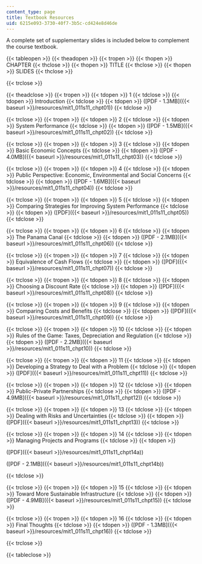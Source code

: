 ```yaml
---
content_type: page
title: Textbook Resources
uid: 6215e093-3730-40f7-3b5c-cd424e8d46de
---
```


A complete set of supplementary slides is included below to complement the course textbook.

{{< tableopen >}}
{{< theadopen >}}
{{< tropen >}}
{{< thopen >}}
CHAPTER
{{< thclose >}}
{{< thopen >}}
TITLE
{{< thclose >}}
{{< thopen >}}
SLIDES
{{< thclose >}}

{{< trclose >}}

{{< theadclose >}}
{{< tropen >}}
{{< tdopen >}}
1
{{< tdclose >}}
{{< tdopen >}}
Introduction
{{< tdclose >}}
{{< tdopen >}}
([PDF - 1.3MB]({{< baseurl >}}/resources/mit1_011s11_chpt01))
{{< tdclose >}}

{{< trclose >}}
{{< tropen >}}
{{< tdopen >}}
2
{{< tdclose >}}
{{< tdopen >}}
System Performance
{{< tdclose >}}
{{< tdopen >}}
([PDF - 1.5MB]({{< baseurl >}}/resources/mit1_011s11_chpt02))
{{< tdclose >}}

{{< trclose >}}
{{< tropen >}}
{{< tdopen >}}
3
{{< tdclose >}}
{{< tdopen >}}
Basic Economic Concepts
{{< tdclose >}}
{{< tdopen >}}
([PDF - 4.0MB]({{< baseurl >}}/resources/mit1_011s11_chpt03))
{{< tdclose >}}

{{< trclose >}}
{{< tropen >}}
{{< tdopen >}}
4
{{< tdclose >}}
{{< tdopen >}}
Public Perspective: Economic, Environmental and Social Concerns
{{< tdclose >}}
{{< tdopen >}}
([PDF - 1.6MB]({{< baseurl >}}/resources/mit1_011s11_chpt04))
{{< tdclose >}}

{{< trclose >}}
{{< tropen >}}
{{< tdopen >}}
5
{{< tdclose >}}
{{< tdopen >}}
Comparing Strategies for Improving System Performance
{{< tdclose >}}
{{< tdopen >}}
([PDF]({{< baseurl >}}/resources/mit1_011s11_chpt05))
{{< tdclose >}}

{{< trclose >}}
{{< tropen >}}
{{< tdopen >}}
6
{{< tdclose >}}
{{< tdopen >}}
The Panama Canal
{{< tdclose >}}
{{< tdopen >}}
([PDF - 2.1MB]({{< baseurl >}}/resources/mit1_011s11_chpt06))
{{< tdclose >}}

{{< trclose >}}
{{< tropen >}}
{{< tdopen >}}
7
{{< tdclose >}}
{{< tdopen >}}
Equivalence of Cash Flows
{{< tdclose >}}
{{< tdopen >}}
([PDF]({{< baseurl >}}/resources/mit1_011s11_chpt07))
{{< tdclose >}}

{{< trclose >}}
{{< tropen >}}
{{< tdopen >}}
8
{{< tdclose >}}
{{< tdopen >}}
Choosing a Discount Rate
{{< tdclose >}}
{{< tdopen >}}
([PDF]({{< baseurl >}}/resources/mit1_011s11_chpt08))
{{< tdclose >}}

{{< trclose >}}
{{< tropen >}}
{{< tdopen >}}
9
{{< tdclose >}}
{{< tdopen >}}
Comparing Costs and Benefits
{{< tdclose >}}
{{< tdopen >}}
([PDF]({{< baseurl >}}/resources/mit1_011s11_chpt09))
{{< tdclose >}}

{{< trclose >}}
{{< tropen >}}
{{< tdopen >}}
10
{{< tdclose >}}
{{< tdopen >}}
Rules of the Game: Taxes, Depreciation and Regulation
{{< tdclose >}}
{{< tdopen >}}
([PDF - 2.2MB]({{< baseurl >}}/resources/mit1_011s11_chpt10))
{{< tdclose >}}

{{< trclose >}}
{{< tropen >}}
{{< tdopen >}}
11
{{< tdclose >}}
{{< tdopen >}}
Developing a Strategy to Deal with a Problem
{{< tdclose >}}
{{< tdopen >}}
([PDF]({{< baseurl >}}/resources/mit1_011s11_chpt11))
{{< tdclose >}}

{{< trclose >}}
{{< tropen >}}
{{< tdopen >}}
12
{{< tdclose >}}
{{< tdopen >}}
Public-Private Partnerships
{{< tdclose >}}
{{< tdopen >}}
([PDF - 4.9MB]({{< baseurl >}}/resources/mit1_011s11_chpt12))
{{< tdclose >}}

{{< trclose >}}
{{< tropen >}}
{{< tdopen >}}
13
{{< tdclose >}}
{{< tdopen >}}
Dealing with Risks and Uncertainties
{{< tdclose >}}
{{< tdopen >}}
([PDF]({{< baseurl >}}/resources/mit1_011s11_chpt13))
{{< tdclose >}}

{{< trclose >}}
{{< tropen >}}
{{< tdopen >}}
14
{{< tdclose >}}
{{< tdopen >}}
Managing Projects and Programs
{{< tdclose >}}
{{< tdopen >}}


([PDF]({{< baseurl >}}/resources/mit1_011s11_chpt14a))

([PDF - 2.1MB]({{< baseurl >}}/resources/mit1_011s11_chpt14b))


{{< tdclose >}}

{{< trclose >}}
{{< tropen >}}
{{< tdopen >}}
15
{{< tdclose >}}
{{< tdopen >}}
Toward More Sustainable Infrastructure
{{< tdclose >}}
{{< tdopen >}}
([PDF - 4.9MB]({{< baseurl >}}/resources/mit1_011s11_chpt15))
{{< tdclose >}}

{{< trclose >}}
{{< tropen >}}
{{< tdopen >}}
16
{{< tdclose >}}
{{< tdopen >}}
Final Thoughts
{{< tdclose >}}
{{< tdopen >}}
([PDF - 1.3MB]({{< baseurl >}}/resources/mit1_011s11_chpt16))
{{< tdclose >}}

{{< trclose >}}

{{< tableclose >}}
